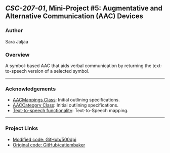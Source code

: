 ## *CSC-207-01*, Mini-Project #5: Augmentative and Alternative Communication (AAC) Devices

### Author
Sara Jaljaa

### Overview
A symbol-based AAC that aids verbal communication by returning the text-to-speech
version of a selected symbol.

---

### Acknowledgements
- [AACMappings Class](https://accessibilityeducation.github.io/assignments/AAC/AACMappings.html):
Initial outlining specifications.
- [AACCategory Class](https://accessibilityeducation.github.io/assignments/AAC/AACCategory.html):
Initial outlining specifications.
- [Text-to-speech functionality](https://www.geeksforgeeks.org/converting-text-speech-java/): Text-to-Speech
mapping.

---

### Project Links
- [Modified code: GitHub/500dpi](https://github.com/500dpi/AACNestedHW)
- [Original code: GitHub/catiembaker](https://github.com/catiembaker/AACNestedHW)

